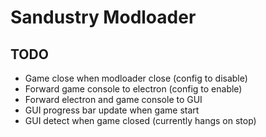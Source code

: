 # Sandustry Modloader

## TODO

- Game close when modloader close (config to disable)
- Forward game console to electron (config to enable)
- Forward electron and game console to GUI
- GUI progress bar update when game start
- GUI detect when game closed (currently hangs on stop)